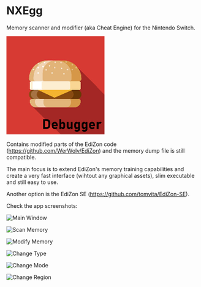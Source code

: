 # NXEgg
Memory scanner and modifier (aka Cheat Engine) for the Nintendo Switch.

![NXEgg](https://github.com/luizpestana/NXEgg/raw/master/icon.jpg)

Contains modified parts of the EdiZon code (https://github.com/WerWolv/EdiZon) and the memory dump file is still compatible.

The main focus is to extend EdiZon's memory training capabilities and create a very fast interface (wihtout any graphical assets), slim executable and still easy to use.

Another option is the EdiZon SE (https://github.com/tomvita/EdiZon-SE).

Check the app screenshots:

![Main Window](https://github.com/luizpestana/NXEgg/assets/3595473/9b69fe23-2302-4876-a849-f79a96b65986)

![Scan Memory](https://github.com/luizpestana/NXEgg/assets/3595473/a7951090-5e5f-4b9a-b8c4-32b660b26b00)

![Modify Memory](https://github.com/luizpestana/NXEgg/assets/3595473/d8df178e-e3a2-4972-9666-919424b859e0)

![Change Type](https://github.com/luizpestana/NXEgg/assets/3595473/043ddc55-c321-45d6-80d3-fb4e7d8e43f0)

![Change Mode](https://github.com/luizpestana/NXEgg/assets/3595473/52264b09-81ab-46e9-814d-e8580b38aaa0)

![Change Region](https://github.com/luizpestana/NXEgg/assets/3595473/6600311a-4dfc-4964-8be7-e3e648ae9137)
